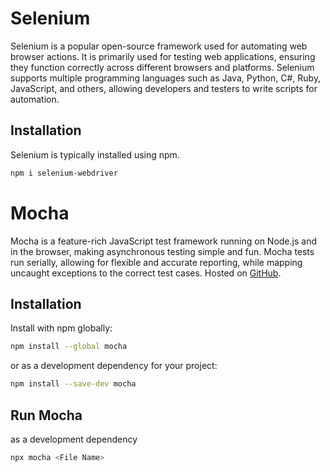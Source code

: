 # Selenium
Selenium is a popular open-source framework used for automating web browser actions. It is primarily used for testing web applications, ensuring they function correctly across different browsers and platforms. Selenium supports multiple programming languages such as Java, Python, C#, Ruby, JavaScript, and others, allowing developers and testers to write scripts for automation.

## Installation
Selenium is typically installed using npm.

```bash
npm i selenium-webdriver
```

# Mocha
Mocha is a feature-rich JavaScript test framework running on Node.js and in the browser, making asynchronous testing simple and fun. Mocha tests run serially, allowing for flexible and accurate reporting, while mapping uncaught exceptions to the correct test cases. Hosted on [GitHub](https://github.com/mochajs/mocha).

## Installation
Install with npm globally:

```bash
npm install --global mocha
```
or as a development dependency for your project:

```bash
npm install --save-dev mocha
```

## Run Mocha
as a development dependency

```bash
npx mocha <File Name>
```
